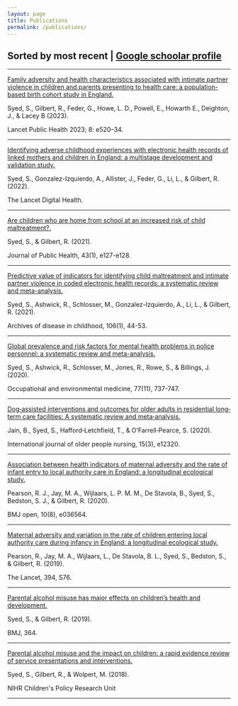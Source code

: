 ```yaml
---
layout: page
title: Publications
permalink: /publications/
---
```


## Sorted by most recent | [Google schoolar profile](https://scholar.google.com/citations?user=tayvv1MAAAAJ&hl=en&oi=ao)

--------------

[Family adversity and health characteristics associated with intimate partner violence in children and parents presenting to health care: a population-based birth cohort study in England.](https://www.thelancet.com/journals/lanpub/article/PIIS2468-2667(23)00119-6/fulltext)

Syed, S., Gilbert, R., Feder, G., Howe, L. D.,  Powell, E., Howarth E., Deighton, J., & Lacey B (2023). 

Lancet Public Health 2023; 8: e520–34.

--------------

[Identifying adverse childhood experiences with electronic health records of linked mothers and children in England: a multistage development and validation study.](https://www.thelancet.com/journals/landig/article/PIIS2589-7500(22)00061-9/fulltext)

Syed, S., Gonzalez-Izquierdo, A., Allister, J., Feder, G., Li, L., & Gilbert, R. (2022).

The Lancet Digital Health.

--------------

[Are children who are home from school at an increased risk of child maltreatment?.](https://academic.oup.com/jpubhealth/article/43/1/e127/5878146)

Syed, S., & Gilbert, R. (2021). 

Journal of Public Health, 43(1), e127-e128.

--------------

[Predictive value of indicators for identifying child maltreatment and intimate partner violence in coded electronic health records: a systematic review and meta-analysis.](https://adc.bmj.com/content/106/1/44.full)

Syed, S., Ashwick, R., Schlosser, M., Gonzalez-Izquierdo, A., Li, L., & Gilbert, R. (2021). 

Archives of disease in childhood, 106(1), 44-53.

--------------

[Global prevalence and risk factors for mental health problems in police personnel: a systematic review and meta-analysis.](https://oem.bmj.com/content/77/11/737.full)

Syed, S., Ashwick, R., Schlosser, M., Jones, R., Rowe, S., & Billings, J. (2020). 

Occupational and environmental medicine, 77(11), 737-747.

--------------

[Dog‐assisted interventions and outcomes for older adults in residential long‐term care facilities: A systematic review and meta‐analysis.](https://onlinelibrary.wiley.com/doi/full/10.1111/opn.12320)

Jain, B., Syed, S., Hafford‐Letchfield, T., & O’Farrell‐Pearce, S. (2020).

International journal of older people nursing, 15(3), e12320.

--------------

[Association between health indicators of maternal adversity and the rate of infant entry to local authority care in England: a longitudinal ecological study.](https://bmjopen.bmj.com/content/10/8/e036564.full)

Pearson, R. J., Jay, M. A., Wijlaars, L. P. M. M., De Stavola, B., Syed, S., Bedston, S. J., & Gilbert, R. (2020). 

BMJ open, 10(8), e036564.

--------------

[Maternal adversity and variation in the rate of children entering local authority care during infancy in England: a longitudinal ecological study.](https://www.thelancet.com/journals/lancet/article/PIIS0140-6736(19)32873-9/fulltext)

Pearson, R., Jay, M. A., Wijlaars, L., De Stavola, B. L., Syed, S., Bedston, S., & Gilbert, R. (2019). 

The Lancet, 394, S76.

--------------

[Parental alcohol misuse has major effects on children’s health and development.](https://www.bmj.com/content/364/bmj.l912.full)

Syed, S., & Gilbert, R. (2019).

BMJ, 364.

--------------

[Parental alcohol misuse and the impact on children: a rapid evidence review of service presentations and interventions.](https://www.ucl.ac.uk/children-policy-research/sites/children-policy-research/files/parental-alcohol-misuse-and-impact-on-children.pdf)
 
Syed, S., Gilbert, R., & Wolpert, M. (2018).
 
NIHR Children's Policy Research Unit

--------------

<!-- Google tag (gtag.js) -->
<script async src="https://www.googletagmanager.com/gtag/js?id=G-TZ0Q814394"></script>
<script>
  window.dataLayer = window.dataLayer || [];
  function gtag(){dataLayer.push(arguments);}
  gtag('js', new Date());

  gtag('config', 'G-TZ0Q814394');
</script>

